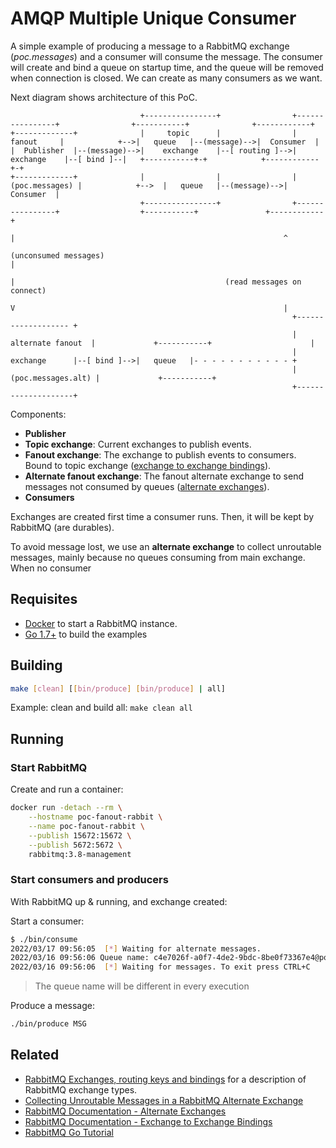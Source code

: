 # AMQP Multiple Unique Consumer

A simple example of producing a message to a RabbitMQ exchange (*poc.messages*) and a consumer will consume the message. The consumer will create and bind a queue on startup time, and the queue will be removed when connection is closed. We can create as many consumers as we want.

Next diagram shows architecture of this PoC.

```text
                             +----------------+                +----------------+                +-----------+              +------------+
+-------------+              |     topic      |                |     fanout     |            +-->|   queue   |--(message)-->|  Consumer  |
|  Publisher  |--(message)-->|    exchange    |--[ routing ]-->|    exchange    |--[ bind ]--|   +-----------+-+            +------------+-+
+-------------+              |                |                | (poc.messages) |            +-->  |   queue   |--(message)-->|  Consumer  |
                             +----------------+                +----------------+                  +-----------+               +------------+
                                                                        |                                                            ^
                                                               (unconsumed messages)                                                 |
                                                                        |                                               (read messages on connect)
                                                                        V                                                            |
                                                               +------------------- +
                                                               |  alternate fanout  |             +-----------+                      |
                                                               |      exchange      |--[ bind ]-->|   queue   |- - - - - - - - - - - +
                                                               | (poc.messages.alt) |             +-----------+
                                                               +--------------------+
```

Components:

- **Publisher**
- **Topic exchange**: Current exchanges to publish events.
- **Fanout exchange**: The exchange to publish events to consumers. Bound to topic exchange ([exchange to exchange bindings](https://www.rabbitmq.com/e2e.html)).
- **Alternate fanout exchange**: The fanout alternate exchange to send messages not consumed by queues ([alternate exchanges](https://www.rabbitmq.com/ae.html)).
- **Consumers**

Exchanges are created first time a consumer runs. Then, it will be kept by RabbitMQ (are durables).

To avoid message lost, we use an **alternate exchange** to collect unroutable messages, mainly because no queues consuming from main exchange. When no consumer

## Requisites

- [Docker](https://www.docker.com/) to start a RabbitMQ instance.
- [Go 1.7+](https://go.dev/) to build the examples

## Building

```bash
make [clean] [[bin/produce] [bin/produce] | all]
```

Example: clean and build all: `make clean all`

## Running

### Start RabbitMQ

Create and run a container:

```bash
docker run -detach --rm \
    --hostname poc-fanout-rabbit \
    --name poc-fanout-rabbit \
    --publish 15672:15672 \
    --publish 5672:5672 \
    rabbitmq:3.8-management
```

### Start consumers and producers

With RabbitMQ up & running, and exchange created:

Start a consumer: 

```bash
$ ./bin/consume
2022/03/17 09:56:05  [*] Waiting for alternate messages.
2022/03/16 09:56:06 Queue name: c4e7026f-a0f7-4de2-9bdc-8be0f73367e4@poc.messages bound to poc.messages
2022/03/16 09:56:06  [*] Waiting for messages. To exit press CTRL+C
```

> The queue name will be different in every execution

Produce a message:

```bash
./bin/produce MSG
```

## Related

- [RabbitMQ Exchanges, routing keys and bindings](https://www.cloudamqp.com/blog/part4-rabbitmq-for-beginners-exchanges-routing-keys-bindings.html) for a description of RabbitMQ exchange types.
- [Collecting Unroutable Messages in a RabbitMQ Alternate Exchange](https://www.cloudamqp.com/blog/collecting-unroutable-messages-in-a-rabbitmq-alternate-exchange.html)
- [RabbitMQ Documentation - Alternate Exchanges](https://www.rabbitmq.com/ae.html)
- [RabbitMQ Documentation - Exchange to Exchange Bindings](https://www.rabbitmq.com/e2e.html)
- [RabbitMQ Go Tutorial](https://www.rabbitmq.com/tutorials/tutorial-one-go.html)
